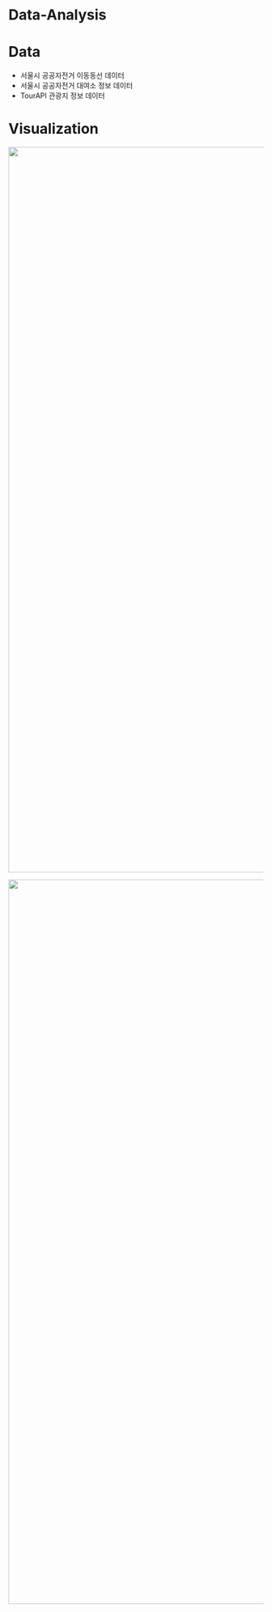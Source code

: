 # Data-Analysis

# Data
- 서울시 공공자전거 이동동선 데이터
- 서울시 공공자전거 대여소 정보 데이터
- TourAPI 관광지 정보 데이터

# Visualization

<p align="center"><img width="1433" alt="f1f1" src="https://user-images.githubusercontent.com/74298527/178092568-d0bdb55c-ff45-4b4c-91c3-086f6a328bab.png"></p>
<p align="center"><img width="1431" alt="4343" src="https://user-images.githubusercontent.com/74298527/178092571-dc14bddc-a177-41b7-a4c1-b3334603a05a.png"></p>
